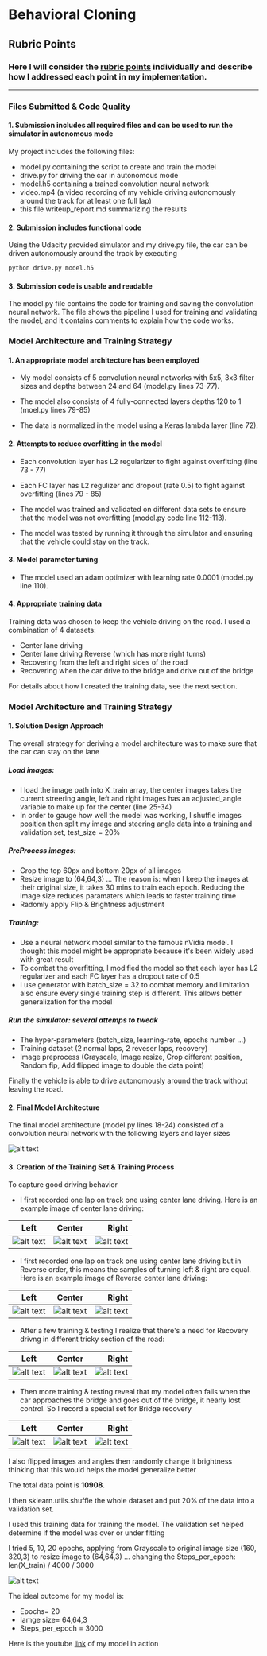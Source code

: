 # **Behavioral Cloning** 

[//]: # (Image References)

[image1]: https://github.com/Van-Vu/car-behavioral-cloning/blob/master/Images/Center/left_2018_08_02_20_32_49_865.jpg "Center Driving"
[image2]: https://github.com/Van-Vu/car-behavioral-cloning/blob/master/Images/Center/center_2018_08_02_20_32_49_865.jpg "Center Driving"
[image3]: https://github.com/Van-Vu/car-behavioral-cloning/blob/master/Images/Center/right_2018_08_02_20_32_49_865.jpg "Center Driving"
[image4]: https://github.com/Van-Vu/car-behavioral-cloning/blob/master/Images/Center_Reverse/left_2018_08_02_19_56_39_523.jpg "Center Driving"
[image5]: https://github.com/Van-Vu/car-behavioral-cloning/blob/master/Images/Center_Reverse/center_2018_08_02_19_56_39_523.jpg "Center Driving"
[image6]: https://github.com/Van-Vu/car-behavioral-cloning/blob/master/Images/Center_Reverse/right_2018_08_02_19_56_39_523.jpg "Center Driving"
[image7]: https://github.com/Van-Vu/car-behavioral-cloning/blob/master/Images/Recovery/left_2018_08_02_20_12_49_759.jpg "Recovery Driving"
[image8]: https://github.com/Van-Vu/car-behavioral-cloning/blob/master/Images/Recovery/center_2018_08_02_20_12_49_759.jpg "Recovery Driving"
[image9]: https://github.com/Van-Vu/car-behavioral-cloning/blob/master/Images/Recovery/right_2018_08_02_20_12_49_759.jpg "Recovery Driving"
[image10]: https://github.com/Van-Vu/car-behavioral-cloning/blob/master/Images/Bridge_Recovery/left_2018_08_04_13_09_54_220.jpg "Recovery Driving"
[image11]: https://github.com/Van-Vu/car-behavioral-cloning/blob/master/Images/Bridge_Recovery/center_2018_08_04_13_09_54_220.jpg "Recovery Driving"
[image12]: https://github.com/Van-Vu/car-behavioral-cloning/blob/master/Images/Bridge_Recovery/right_2018_08_04_13_09_54_220.jpg "Recovery Driving"
[image13]: https://github.com/Van-Vu/car-behavioral-cloning/blob/master/Images/model.jpg "model"
[image14]: https://github.com/Van-Vu/car-behavioral-cloning/blob/master/Images/training_attemps.jpg "training attemps"
## Rubric Points
### Here I will consider the [rubric points](https://review.udacity.com/#!/rubrics/432/view) individually and describe how I addressed each point in my implementation.  

---
### Files Submitted & Code Quality

#### 1. Submission includes all required files and can be used to run the simulator in autonomous mode

My project includes the following files:
* model.py containing the script to create and train the model
* drive.py for driving the car in autonomous mode
* model.h5 containing a trained convolution neural network 
* video.mp4 (a video recording of my vehicle driving autonomously around the track for at least one full lap)
* this file writeup_report.md summarizing the results

#### 2. Submission includes functional code
Using the Udacity provided simulator and my drive.py file, the car can be driven autonomously around the track by executing 
```sh
python drive.py model.h5
```

#### 3. Submission code is usable and readable

The model.py file contains the code for training and saving the convolution neural network. The file shows the pipeline I used for training and validating the model, and it contains comments to explain how the code works.

### Model Architecture and Training Strategy

#### 1. An appropriate model architecture has been employed

- My model consists of 5 convolution neural networks with 5x5, 3x3 filter sizes and depths between 24 and 64 (model.py lines 73-77). 

- The model also consists of 4 fully-connected layers depths 120 to 1 (moel.py lines 79-85)

- The data is normalized in the model using a Keras lambda layer (line 72). 

#### 2. Attempts to reduce overfitting in the model
- Each convolution layer has L2 regularizer to fight against overfitting (line 73 - 77)

- Each FC layer has L2 regulizer and dropout (rate 0.5) to fight against overfitting (lines 79 - 85)

- The model was trained and validated on different data sets to ensure that the model was not overfitting (model.py code line 112-113). 

- The model was tested by running it through the simulator and ensuring that the vehicle could stay on the track.

#### 3. Model parameter tuning

- The model used an adam optimizer with learning rate 0.0001 (model.py line 110).

#### 4. Appropriate training data

Training data was chosen to keep the vehicle driving on the road. I used a combination of 4 datasets:
- Center lane driving
- Center lane driving Reverse (which has more right turns)
- Recovering from the left and right sides of the road
- Recovering when the car drive to the bridge and drive out of the bridge

For details about how I created the training data, see the next section. 

### Model Architecture and Training Strategy

#### 1. Solution Design Approach

The overall strategy for deriving a model architecture was to make sure that the car can stay on the lane

##### Load images:
+ I load the image path into X_train array, the center images takes the current streering angle, left and right images has an adjusted_angle variable to make up for the center (line 25-34)
+ In order to gauge how well the model was working, I shuffle images position then split my image and steering angle data into a training and validation set, test_size = 20%

##### PreProcess images:
+ Crop the top 60px and bottom 20px of all images
+ Resize image to (64,64,3) ... The reason is: when I keep the images at their original size, it takes 30 mins to train each epoch. Reducing the image size reduces paramaters which leads to faster training time
+ Radomly apply Flip & Brightness adjustment

##### Training:
+ Use a neural network model similar to the famous nVidia model. I thought this model might be appropriate because it's been widely used with great result
+ To combat the overfitting, I modified the model so that each layer has L2 regularizer and each FC layer has a dropout rate of 0.5
+ I use generator with batch_size = 32 to combat memory and limitation also ensure every single training step is different. This allows better generalization for the model

##### Run the simulator: several attemps to tweak 
+ The hyper-parameters (batch_size, learning-rate, epochs number ...)
+ Training dataset (2 normal laps, 2 reveser laps, recovery)
+ Image preprocess (Grayscale, Image resize, Crop different position, Random fip, Add flipped image to double the data point)

Finally the vehicle is able to drive autonomously around the track without leaving the road.

#### 2. Final Model Architecture

The final model architecture (model.py lines 18-24) consisted of a convolution neural network with the following layers and layer sizes 

![alt text][image13]

#### 3. Creation of the Training Set & Training Process
To capture good driving behavior
- I first recorded one lap on track one using center lane driving. Here is an example image of center lane driving:

| Left        | Center           | Right  |
| ------------- |:-------------:| -----:|
| ![alt text][image1]      | ![alt text][image2] | ![alt text][image3] |

- I first recorded one lap on track one using center lane driving but in Reverse order, this means the samples of turning left & right are equal. Here is an example image of Reverse center lane driving:

| Left        | Center           | Right  |
| ------------- |:-------------:| -----:|
| ![alt text][image4]      | ![alt text][image5] | ![alt text][image6] |

- After a few training & testing I realize that there's a need for Recovery drivng in different tricky section of the road:

| Left        | Center           | Right  |
| ------------- |:-------------:| -----:|
| ![alt text][image7]      | ![alt text][image8] | ![alt text][image9] |

- Then more training & testing reveal that my model often fails when the car approaches the bridge and goes out of the bridge, it nearly lost control. So I record a special set for Bridge recovery

| Left        | Center           | Right  |
| ------------- |:-------------:| -----:|
| ![alt text][image10]      | ![alt text][image11] | ![alt text][image12] |

I also flipped images and angles then randomly change it brightness thinking that this would helps the model generalize better

The total data point is **10908**. 

I then sklearn.utils.shuffle the whole dataset and put 20% of the data into a validation set.

I used this training data for training the model. The validation set helped determine if the model was over or under fitting

I tried 5, 10, 20 epochs, applying from Grayscale to original image size (160, 320,3) to resize image to (64,64,3) ... changing the Steps_per_epoch: len(X_train) / 4000 / 3000

![alt text][image14] 

The ideal outcome for my model is:
- Epochs= 20
- Iamge size= 64,64,3
- Steps_per_epoch = 3000

Here is the youtube [link](https://www.youtube.com/watch?v=95Nr6fPCuNc) of my model in action 
